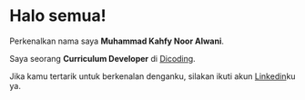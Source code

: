 # Halo semua! 

Perkenalkan nama saya **Muhammad Kahfy Noor Alwani**.<br>

Saya seorang **Curriculum Developer** di [Dicoding](https://www.dicoding.com/).<br>

Jika kamu tertarik untuk berkenalan denganku, silakan ikuti akun [Linkedin](https://www.linkedin.com/in/kahfy-noor/)ku ya.
